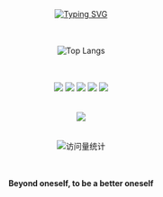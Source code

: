 <div align="center">
    <a href="https://blog.sunguoqi.com/">
      <img src="https://readme-typing-svg.demolab.com?font=Fira+Code&pause=1000&width=435&lines=println(%22Hello%2C%20World%22);&center=true&size=27" alt="Typing SVG" />
    </a>
</div>
</br>
</br>
<div align="center">

![Top Langs](https://github-readme-stats.vercel.app/api/top-langs/?username=super-denny)

</div>
</br>
</br>
<div align="center">
   <span > 
     <img src="https://img.shields.io/badge/-Java-DE440C?style=flat-square" />
     <img src="https://img.shields.io/badge/-Vue-1E90FF?style=flat-square" /> 
     <img src="https://img.shields.io/badge/-Mysql-FFFF00?style=flat-square" />
     <img src="https://img.shields.io/badge/-SpringBoot-90EE90?style=flat-square" />
     <img src="https://img.shields.io/badge/-Dubbo-6A5ACD?style=flat-square" />
   </span>
</div>
</br>
</br>
<div align="center">
<img src="https://cdn.jsdelivr.net/gh/sun0225SUN/sun0225SUN/assets/images/coding.gif" />

</div>
</br>
</br>
<div align="center">
    <img src="https://komarev.com/ghpvc/?username=super-denny&label=Views&color=0e75b6&style=flat" alt="访问量统计" />
</div>
</br>
</br>
<div align="center">
	<p><b>Beyond oneself, to be a better oneself</b></p>
</div>
